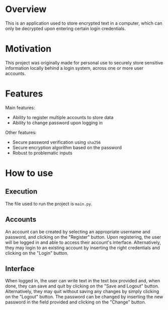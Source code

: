 # Overview

This is an application used to store encrypted text in a computer, which can only be decrypted upon entering certain login credentials.

# Motivation

This project was originally made for personal use to securely store sensitive information locally behind a login system, across one or more user accounts.

# Features

Main features:

* Ability to register multiple accounts to store data
* Ability to change password upon logging in

Other features:

* Secure password verification using ``sha256``
* Secure encryption algorithm based on the password
* Robust to problematic inputs

# How to use

## Execution

The file used to run the project is ``main.py``.

## Accounts

An account can be created by selecting an appropriate username and password, and clicking on the "Register" button. Upon registering, the user will be logged in and able to access their account's interface. Alternatively, they may login to an existing account by inserting the right credentials and clicking on the "Login" button.

## Interface

When logged in, the user can write text in the text box provided and, when done, they can save and quit by clicking on the "Save and Logout" button. Alternatively, they may quit without saving any changes by simply clicking on the "Logout" button. The password can be changed by inserting the new password in the field provided and clicking on the "Change" button.
